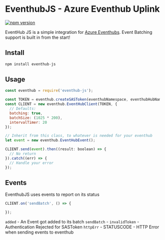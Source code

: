 # EventhubJS - Azure Eventhub Uplink
[![npm version](https://badge.fury.io/js/eventhub-js.svg)](https://badge.fury.io/js/eventhub-js)


EventHub JS is a simple integration for [Azure Eventhubs](https://azure.microsoft.com/en-us/services/event-hubs/).
Event Batching support is built in from the start!

## Install

```js
npm install eventhub-js
```

## Usage

```js
const eventhub = require('eventhub-js');

const TOKEN = eventhub.createSASToken(eventhubNamespace, eventhubHubName, key, keyName);
const CLIENT = new eventhub.EventHubClient(TOKEN, {
  // Defaults:
  batching: true,
  batchSize: (1025 * 200),
  intervalTimer: 20
});

// Inherit from this class, to whatever is needed for your eventhub
let event = new eventhub.EventHubEvent();

CLIENT.send(event).then((result: boolean) => {
  // No return
}).catch((err) => {
  // Handle your error
});
```

## Events

EventhubJS uses events to report on its status

```js
CLIENT.on('sendBatch', () => {

});
```

`added` - An Event got added to its batch
`sendBatch` -
`invalidToken` - Authentication Rejected for SASToken
`httpErr` - STATUSCODE - HTTP Error when sending events to eventhub

